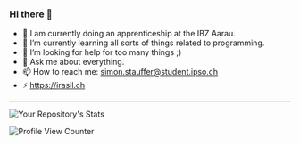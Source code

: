 ### Hi there 👋


- 🔭 I am currently doing an apprenticeship at the IBZ Aarau.
- 🌱 I’m currently learning all sorts of things related to programming.
- 🤔 I’m looking for help for too many things ;)
- 💬 Ask me about everything.
- 📫 How to reach me: simon.stauffer@student.ipso.ch
- ⚡ https://irasil.ch
---


![Your Repository's Stats](https://github-readme-stats.vercel.app/api/top-langs/?username=Irasil&theme=blue-green)


![Profile View Counter](https://komarev.com/ghpvc/?username=Irasil)
